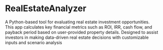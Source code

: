 # RealEstateAnalyzer
A Python-based tool for evaluating real estate investment opportunities. This app calculates key financial metrics such as ROI, IRR, cash flow, and payback period based on user-provided property details. Designed to assist investors in making data-driven real estate decisions with customizable inputs and scenario analysis
